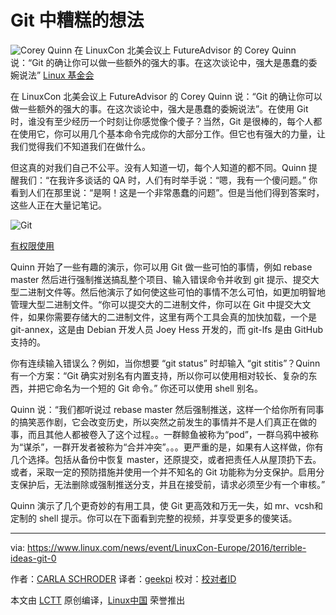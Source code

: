 Git 中糟糕的想法
============================================================


 ![Corey Quinn](https://www.linux.com/sites/lcom/files/styles/rendered_file/public/corey-quinn-lcna.png?itok=IU3oGzfn "Corey Quinn") 
在 LinuxCon 北美会议上 FutureAdvisor 的 Corey Quinn 说：“Git 的确让你可以做一些额外的强大的事。在这次谈论中，强大是愚蠢的委婉说法” [Linux 基金会][2]

在 LinuxCon 北美会议上 FutureAdvisor 的 Corey Quinn 说：“Git 的确让你可以做一些额外的强大的事。在这次谈论中，强大是愚蠢的委婉说法”。在使用 Git 时，谁没有至少经历一个时刻让你感觉像个傻子？当然，Git 是很棒的，每个人都在使用它，你可以用几个基本命令完成你的大部分工作。但它也有强大的力量，让我们觉得我们不知道我们在做什么。

但这真的对我们自己不公平。没有人知道一切，每个人知道的都不同。Quinn 提醒我们：“在我许多谈话的 QA 时，人们有时举手说：“嗯，我有一个傻问题。” 你看到人们在那里说：“是啊！这是一个非常愚蠢的问题”。但是当他们得到答案时，这些人正在大量记笔记。

![Git](https://www.linux.com/sites/lcom/files/styles/floated_images/public/heffalump-git-corey-quinn_0.png?itok=xh5JlnLW "Git") 

[有权限使用][1]

Quinn 开始了一些有趣的演示，你可以用 Git 做一些可怕的事情，例如 rebase master 然后进行强制推送搞乱整个项目、输入错误命令并收到 git 提示、提交大型二进制文件等。然后他演示了如何使这些可怕的事情不怎么可怕，如更加明智地管理大型二进制文件。“你可以提交大的二进制文件，你可以在 Git 中提交大文件，如果你需要存储大的二进制文件，这里有两个工具会真的加快加载，一个是 git-annex，这是由 Debian 开发人员 Joey Hess 开发的，而 git-lfs 是由 GitHub 支持的。

你有连续输入错误么？例如，当你想要 “git status” 时却输入 “git stitis”？Quinn 有一个方案：“Git 确实对别名有内置支持，所以你可以使用相对较长、复杂的东西，并把它命名为一个短的 Git 命令。” 你还可以使用 shell 别名。

Quinn 说：“我们都听说过 rebase master 然后强制推送，这样一个给你所有同事的搞笑恶作剧，它会改变历史，所以突然之前发生的事情并不是人们真正在做的事，而且其他人都被卷入了这个过程。。一群鲸鱼被称为“pod”，一群乌鸦中被称为“谋杀”，一群开发者被称为“合并冲突”。。。更严重的是，如果有人这样做，你有几个选择。包括从备份中恢复 master，还原提交，或者把责任人从屋顶扔下去。或者，采取一定的预防措施并使用一个并不知名的 Git 功能称为分支保护。启用分支保护后，无法删除或强制推送分支，并且在接受前，请求必须至少有一个审核。”

Quinn 演示了几个更奇妙的有用工具，使 Git 更高效和万无一失，如 mr、vcsh和定制的 shell 提示。你可以在下面看到完整的视频，并享受更多的傻笑话。

--------------------------------------------------------------------------------

via: https://www.linux.com/news/event/LinuxCon-Europe/2016/terrible-ideas-git-0

作者：[CARLA SCHRODER][a]
译者：[geekpi](https://github.com/geekpi)
校对：[校对者ID](https://github.com/校对者ID)

本文由 [LCTT](https://github.com/LCTT/TranslateProject) 原创编译，[Linux中国](https://linux.cn/) 荣誉推出

[a]:https://www.linux.com/users/cschroder
[1]:https://www.linux.com/licenses/category/used-permission
[2]:https://www.linux.com/licenses/category/linux-foundation
[3]:https://www.linux.com/files/images/heffalump-git-corey-quinnpng-0
[4]:https://www.linux.com/files/images/corey-quinn-lcnapng
[5]:http://events.linuxfoundation.org/events/linuxcon-north-america
